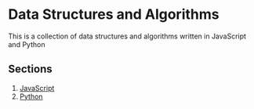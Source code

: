# Data Structures and Algorithms

This is a collection of data structures and algorithms written in JavaScript and Python

## Sections

1. [JavaScript](/javascript/README.md)
1. [Python](/python/README.md)
